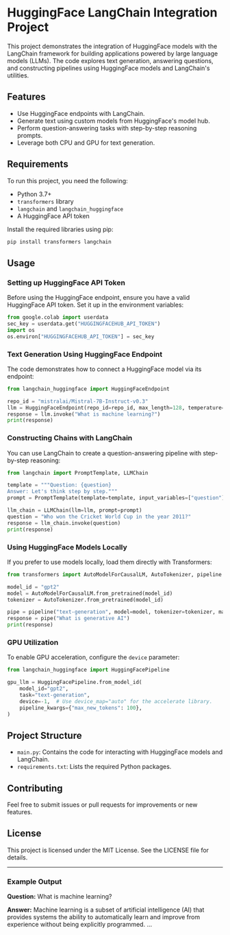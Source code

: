 # HuggingFace LangChain Integration Project

This project demonstrates the integration of HuggingFace models with the LangChain framework for building applications powered by large language models (LLMs). The code explores text generation, answering questions, and constructing pipelines using HuggingFace models and LangChain's utilities.

## Features

- Use HuggingFace endpoints with LangChain.
- Generate text using custom models from HuggingFace's model hub.
- Perform question-answering tasks with step-by-step reasoning prompts.
- Leverage both CPU and GPU for text generation.

## Requirements

To run this project, you need the following:

- Python 3.7+
- `transformers` library
- `langchain` and `langchain_huggingface`
- A HuggingFace API token

Install the required libraries using pip:

```bash
pip install transformers langchain
```

## Usage

### Setting up HuggingFace API Token

Before using the HuggingFace endpoint, ensure you have a valid HuggingFace API token. Set it up in the environment variables:

```python
from google.colab import userdata
sec_key = userdata.get("HUGGINGFACEHUB_API_TOKEN")
import os
os.environ["HUGGINGFACEHUB_API_TOKEN"] = sec_key
```

### Text Generation Using HuggingFace Endpoint

The code demonstrates how to connect a HuggingFace model via its endpoint:

```python
from langchain_huggingface import HuggingFaceEndpoint

repo_id = "mistralai/Mistral-7B-Instruct-v0.3"
llm = HuggingFaceEndpoint(repo_id=repo_id, max_length=128, temperature=0.7, token=sec_key)
response = llm.invoke("What is machine learning?")
print(response)
```

### Constructing Chains with LangChain

You can use LangChain to create a question-answering pipeline with step-by-step reasoning:

```python
from langchain import PromptTemplate, LLMChain

template = """Question: {question}
Answer: Let's think step by step."""
prompt = PromptTemplate(template=template, input_variables=["question"])

llm_chain = LLMChain(llm=llm, prompt=prompt)
question = "Who won the Cricket World Cup in the year 2011?"
response = llm_chain.invoke(question)
print(response)
```

### Using HuggingFace Models Locally

If you prefer to use models locally, load them directly with Transformers:

```python
from transformers import AutoModelForCausalLM, AutoTokenizer, pipeline

model_id = "gpt2"
model = AutoModelForCausalLM.from_pretrained(model_id)
tokenizer = AutoTokenizer.from_pretrained(model_id)

pipe = pipeline("text-generation", model=model, tokenizer=tokenizer, max_new_tokens=100)
response = pipe("What is generative AI")
print(response)
```

### GPU Utilization

To enable GPU acceleration, configure the `device` parameter:

```python
from langchain_huggingface import HuggingFacePipeline

gpu_llm = HuggingFacePipeline.from_model_id(
    model_id="gpt2",
    task="text-generation",
    device=-1,  # Use device_map="auto" for the accelerate library.
    pipeline_kwargs={"max_new_tokens": 100},
)
```

## Project Structure

- `main.py`: Contains the code for interacting with HuggingFace models and LangChain.
- `requirements.txt`: Lists the required Python packages.

## Contributing

Feel free to submit issues or pull requests for improvements or new features.

## License

This project is licensed under the MIT License. See the LICENSE file for details.

---

### Example Output

**Question:** What is machine learning?

**Answer:** Machine learning is a subset of artificial intelligence (AI) that provides systems the ability to automatically learn and improve from experience without being explicitly programmed. ...



